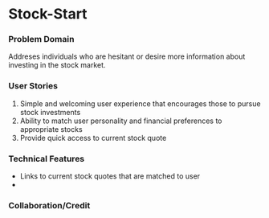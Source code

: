 # Stock-Start

### Problem Domain

Addreses individuals who are hesitant or desire more information about investing in the stock market.

### User Stories

1. Simple and welcoming user experience that encourages those to pursue stock investments
2. Ability to match user personality and financial preferences to appropriate stocks
3. Provide quick access to current stock quote

### Technical Features

- Links to current stock quotes that are matched to user
- 

### Collaboration/Credit